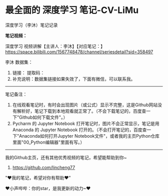 # 最全面的 深度学习 笔记-CV-LiMu
深度学习（李沐）笔记记录

**笔记视频：**

深度学习 视频讲解【主讲人：李沐】【对应笔记：】
https://space.bilibili.com/1567748478/channel/seriesdetail?sid=358497



李沐 数据集：

1. 链接： 提取码：
2. 补充说明：数据集链接如果失效了，下面有微信，可以联系我。

------

笔记备注：

1. 在线观看笔记时，有时会出现图片（或公式）显示不完整，这是Github网站没有解析好，笔记下载到本地观看就正常了。（不会下载笔记的，百度查一下"Github如何下载文件"。）
2. Pycharm 的 Jupyter Notebook 打开笔记时，图片不会正常显示，笔记是用 Anaconda 的 Jupyter Notebook 打开的。（不会打开笔记的，百度查一下"Anaconda如何打开Jupyter Notebook文件"，或者我的主页Python仓库里面"00_Python编辑器"里面有写。）

------

我的Github主页，还有其他优秀视频的笔记，希望能帮助到你~

1. https://github.com/lincheng77

"♥我的笔记，希望对你有帮助♥"

♥小声哔哔：你的star，是我更新的动力~♥

